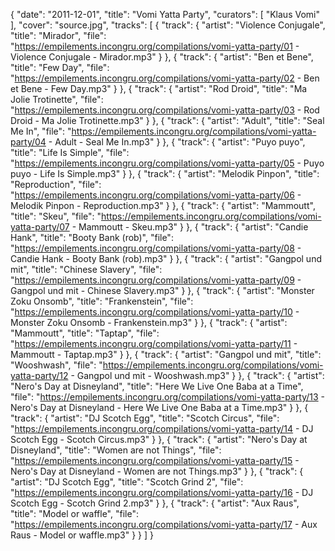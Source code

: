 {
  "date": "2011-12-01",
  "title": "Vomi Yatta Party",
  "curators": [
    "Klaus Vomi"
  ],
  "cover": "source.jpg",
  "tracks": [
    {
      "track": {
        "artist": "Violence Conjugale",
        "title": "Mirador",
        "file": "https://empilements.incongru.org/compilations/vomi-yatta-party/01 - Violence Conjugale - Mirador.mp3"
      }
    },
    {
      "track": {
        "artist": "Ben et Bene",
        "title": "Few Day",
        "file": "https://empilements.incongru.org/compilations/vomi-yatta-party/02 - Ben et Bene - Few Day.mp3"
      }
    },
    {
      "track": {
        "artist": "Rod Droid",
        "title": "Ma Jolie Trotinette",
        "file": "https://empilements.incongru.org/compilations/vomi-yatta-party/03 - Rod Droid - Ma Jolie Trotinette.mp3"
      }
    },
    {
      "track": {
        "artist": "Adult",
        "title": "Seal Me In",
        "file": "https://empilements.incongru.org/compilations/vomi-yatta-party/04 - Adult - Seal Me In.mp3"
      }
    },
    {
      "track": {
        "artist": "Puyo puyo",
        "title": "Life Is Simple",
        "file": "https://empilements.incongru.org/compilations/vomi-yatta-party/05 - Puyo puyo - Life Is Simple.mp3"
      }
    },
    {
      "track": {
        "artist": "Melodik Pinpon",
        "title": "Reproduction",
        "file": "https://empilements.incongru.org/compilations/vomi-yatta-party/06 - Melodik Pinpon - Reproduction.mp3"
      }
    },
    {
      "track": {
        "artist": "Mammoutt",
        "title": "Skeu",
        "file": "https://empilements.incongru.org/compilations/vomi-yatta-party/07 - Mammoutt - Skeu.mp3"
      }
    },
    {
      "track": {
        "artist": "Candie Hank",
        "title": "Booty Bank (rob)",
        "file": "https://empilements.incongru.org/compilations/vomi-yatta-party/08 - Candie Hank - Booty Bank (rob).mp3"
      }
    },
    {
      "track": {
        "artist": "Gangpol und mit",
        "title": "Chinese Slavery",
        "file": "https://empilements.incongru.org/compilations/vomi-yatta-party/09 - Gangpol und mit - Chinese Slavery.mp3"
      }
    },
    {
      "track": {
        "artist": "Monster Zoku Onsomb",
        "title": "Frankenstein",
        "file": "https://empilements.incongru.org/compilations/vomi-yatta-party/10 - Monster Zoku Onsomb - Frankenstein.mp3"
      }
    },
    {
      "track": {
        "artist": "Mammoutt",
        "title": "Taptap",
        "file": "https://empilements.incongru.org/compilations/vomi-yatta-party/11 - Mammoutt - Taptap.mp3"
      }
    },
    {
      "track": {
        "artist": "Gangpol und mit",
        "title": "Wooshwash",
        "file": "https://empilements.incongru.org/compilations/vomi-yatta-party/12 - Gangpol und mit - Wooshwash.mp3"
      }
    },
    {
      "track": {
        "artist": "Nero's Day at Disneyland",
        "title": "Here We Live One Baba at a Time",
        "file": "https://empilements.incongru.org/compilations/vomi-yatta-party/13 - Nero's Day at Disneyland - Here We Live One Baba at a Time.mp3"
      }
    },
    {
      "track": {
        "artist": "DJ Scotch Egg",
        "title": "Scotch Circus",
        "file": "https://empilements.incongru.org/compilations/vomi-yatta-party/14 - DJ Scotch Egg - Scotch Circus.mp3"
      }
    },
    {
      "track": {
        "artist": "Nero's Day at Disneyland",
        "title": "Women are not Things",
        "file": "https://empilements.incongru.org/compilations/vomi-yatta-party/15 - Nero's Day at Disneyland - Women are not Things.mp3"
      }
    },
    {
      "track": {
        "artist": "DJ Scotch Egg",
        "title": "Scotch Grind 2",
        "file": "https://empilements.incongru.org/compilations/vomi-yatta-party/16 - DJ Scotch Egg - Scotch Grind 2.mp3"
      }
    },
    {
      "track": {
        "artist": "Aux Raus",
        "title": "Model or waffle",
        "file": "https://empilements.incongru.org/compilations/vomi-yatta-party/17 - Aux Raus - Model or waffle.mp3"
      }
    }
  ]
}
